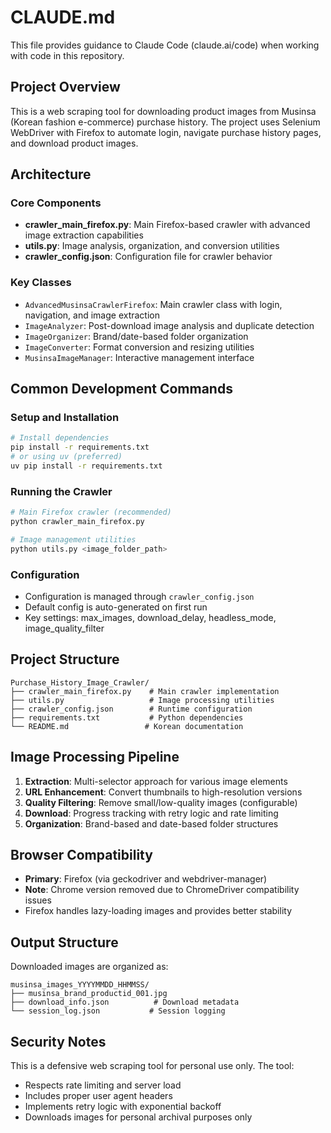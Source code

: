# CLAUDE.md

This file provides guidance to Claude Code (claude.ai/code) when working with code in this repository.

## Project Overview

This is a web scraping tool for downloading product images from Musinsa (Korean fashion e-commerce) purchase history. The project uses Selenium WebDriver with Firefox to automate login, navigate purchase history pages, and download product images.

## Architecture

### Core Components

- **crawler_main_firefox.py**: Main Firefox-based crawler with advanced image extraction capabilities
- **utils.py**: Image analysis, organization, and conversion utilities
- **crawler_config.json**: Configuration file for crawler behavior

### Key Classes

- `AdvancedMusinsaCrawlerFirefox`: Main crawler class with login, navigation, and image extraction
- `ImageAnalyzer`: Post-download image analysis and duplicate detection
- `ImageOrganizer`: Brand/date-based folder organization
- `ImageConverter`: Format conversion and resizing utilities
- `MusinsaImageManager`: Interactive management interface

## Common Development Commands

### Setup and Installation
```bash
# Install dependencies
pip install -r requirements.txt
# or using uv (preferred)
uv pip install -r requirements.txt
```

### Running the Crawler
```bash
# Main Firefox crawler (recommended)
python crawler_main_firefox.py

# Image management utilities
python utils.py <image_folder_path>
```

### Configuration
- Configuration is managed through `crawler_config.json`
- Default config is auto-generated on first run
- Key settings: max_images, download_delay, headless_mode, image_quality_filter

## Project Structure

```
Purchase_History_Image_Crawler/
├── crawler_main_firefox.py    # Main crawler implementation
├── utils.py                   # Image processing utilities
├── crawler_config.json        # Runtime configuration
├── requirements.txt           # Python dependencies
└── README.md                 # Korean documentation
```

## Image Processing Pipeline

1. **Extraction**: Multi-selector approach for various image elements
2. **URL Enhancement**: Convert thumbnails to high-resolution versions
3. **Quality Filtering**: Remove small/low-quality images (configurable)
4. **Download**: Progress tracking with retry logic and rate limiting
5. **Organization**: Brand-based and date-based folder structures

## Browser Compatibility

- **Primary**: Firefox (via geckodriver and webdriver-manager)
- **Note**: Chrome version removed due to ChromeDriver compatibility issues
- Firefox handles lazy-loading images and provides better stability

## Output Structure

Downloaded images are organized as:
```
musinsa_images_YYYYMMDD_HHMMSS/
├── musinsa_brand_productid_001.jpg
├── download_info.json          # Download metadata
└── session_log.json           # Session logging
```

## Security Notes

This is a defensive web scraping tool for personal use only. The tool:
- Respects rate limiting and server load
- Includes proper user agent headers
- Implements retry logic with exponential backoff
- Downloads images for personal archival purposes only